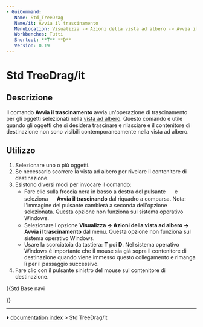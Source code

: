 ```yaml
---
- GuiCommand:
   Name: Std_TreeDrag
   Name/it: Avvia il trascinamento
   MenuLocation: Visualizza -> Azioni della vista ad albero -> Avvia il trascinamento
   Workbenches: Tutti
   Shortcut: **T** **D**
   Version: 0.19
---
```


# Std TreeDrag/it



## Descrizione

Il comando **Avvia il trascinamento** avvia un\'operazione di trascinamento per gli oggetti selezionati nella [vista ad albero](Tree_view/it.md). Questo comando è utile quando gli oggetti che si desidera trascinare e rilasciare e il contenitore di destinazione non sono visibili contemporaneamente nella vista ad albero.



## Utilizzo

1.  Selezionare uno o più oggetti.
2.  Se necessario scorrere la vista ad albero per rivelare il contenitore di destinazione.
3.  Esistono diversi modi per invocare il comando:
    -   Fare clic sulla freccia nera in basso a destra del pulsante **<img src="images/Std_TreeSyncView.svg" width=16px>** e seleziona **<img src="images/Std_TreeDrag.svg" width=16px> Avvia il trascinando** dal riquadro a comparsa. Nota: l\'immagine del pulsante cambierà a seconda dell\'opzione selezionata. Questa opzione non funziona sul sistema operativo Windows.
    -   Selezionare l\'opzione **Visualizza → Azioni della vista ad albero → <img src="images/Std_TreeDrag.svg" width=16px> Avvia il trascinamento** dal menu. Questa opzione non funziona sul sistema operativo Windows.
    -   Usare la scorciatoia da tastiera: **T** poi **D**. Nel sistema operativo Windows è importante che il mouse sia già sopra il contenitore di destinazione quando viene immesso questo collegamento e rimanga lì per il passaggio successivo.
4.  Fare clic con il pulsante sinistro del mouse sul contenitore di destinazione.





{{Std Base navi

}}



---
⏵ [documentation index](../README.md) > Std TreeDrag/it
